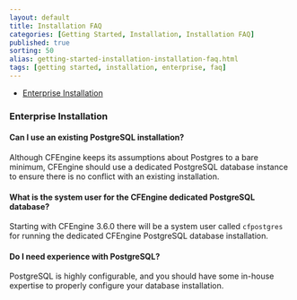 ```yaml
---
layout: default
title: Installation FAQ
categories: [Getting Started, Installation, Installation FAQ]
published: true
sorting: 50
alias: getting-started-installation-installation-faq.html
tags: [getting started, installation, enterprise, faq]
---
```


* [Enterprise Installation](#enterprise-installation)

### Enterprise Installation ###

#### Can I use an existing PostgreSQL installation? ####

Although CFEngine keeps its assumptions about Postgres to a bare minimum, CFEngine should use a dedicated PostgreSQL database instance to ensure there is no conflict with an existing installation.

#### What is the system user for the CFEngine dedicated PostgreSQL database?

Starting with CFEngine 3.6.0 there will be a system user called ```cfpostgres``` for running the dedicated CFEngine PostgreSQL database installation. 

#### Do I need experience with PostgreSQL? ####

PostgreSQL is highly configurable, and you should have some in-house expertise to properly configure your database installation. 
